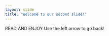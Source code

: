 ```yaml
---
layout: slide
title: "Welcome to our second slide!"
---
```

READ AND ENJOY
Use the left arrow to go back!
